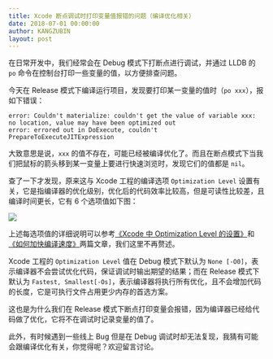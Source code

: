 ```yaml
---
title: Xcode 断点调试时打印变量值报错的问题（编译优化相关）
date: 2018-07-01 00:00:00
author: KANGZUBIN
layout: post
---
```



在日常开发中，我们经常会在 Debug 模式下打断点进行调试，并通过 LLDB 的 `po` 命令在控制台打印一些变量的值，以方便排查问题。

今天在 Release 模式下编译运行项目，发现要打印某一变量的值时（`po xxx`），报如下错误：

```
error: Couldn't materialize: couldn't get the value of variable xxx: no location, value may have been optimized out
error: errored out in DoExecute, couldn't PrepareToExecuteJITExpression
```

大致意思是说，`xxx` 的值不存在，可能已经被编译优化了。而且在断点模式下当我们把鼠标的箭头移到某一变量上要进行快速浏览时，发现它们的值都是 `nil`。

查了一下才发现，原来这与 Xcode 工程的编译选项 `Optimization Level` 设置有关，它是指编译器的优化级别，优化后的代码效率比较高，但是可读性比较差，且编译时间更长，它有 6 个选项值如下图：

![](https://github.com/iOS-Tips/iOS-tech-set/blob/master/images/2018/07/5-1.png?raw=true)

上述每选项值的详细说明可以参考[《Xcode 中 Optimization Level 的设置》](https://www.jianshu.com/p/b38052ee56af)和[《如何加快编译速度》](https://www.zybuluo.com/qidiandasheng/note/587124)两篇文章，我们这里不再赘述。

Xcode 工程的 `Optimization Level` 值在 Debug 模式下默认为 `None [-O0]`，表示编译器不会尝试优化代码，保证调试时输出期望的结果；而在 Release 模式下默认为 `Fastest, Smallest[-Os]`，表示编译器将执行所有优化，且不会增加代码的长度，它是可执行文件占用更少内存的首选方案。

这也是为什么我们在 Release 模式下断点打印变量会报错，因为编译器已经给代码做了优化，它将不在调试时记录变量的值了。

此外，有时候遇到一些线上 Bug 但是在 Debug 调试时却无法复现，我猜有可能会跟编译优化有关，你觉得呢？欢迎留言讨论。
